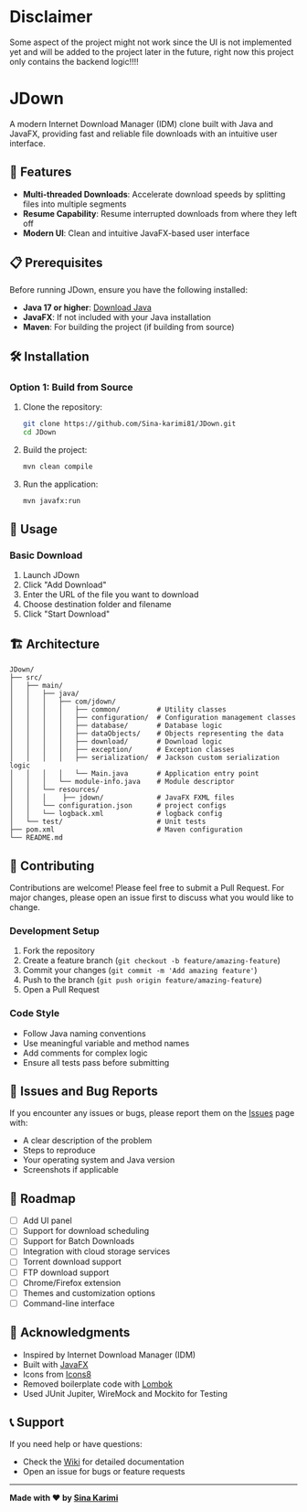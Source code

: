 # Disclaimer

Some aspect of the project might not work since the UI is not implemented yet and will be added to the project later in the future, right now this project only contains the backend logic!!!!

# JDown

A modern Internet Download Manager (IDM) clone built with Java and JavaFX, providing fast and reliable file downloads with an intuitive user interface.

## 🚀 Features

- **Multi-threaded Downloads**: Accelerate download speeds by splitting files into multiple segments
- **Resume Capability**: Resume interrupted downloads from where they left off
- **Modern UI**: Clean and intuitive JavaFX-based user interface

## 📋 Prerequisites

Before running JDown, ensure you have the following installed:

- **Java 17 or higher**: [Download Java](https://www.oracle.com/java/technologies/javase-downloads.html)
- **JavaFX**: If not included with your Java installation
- **Maven**: For building the project (if building from source)

## 🛠️ Installation

### Option 1: Build from Source
1. Clone the repository:
   ```bash
   git clone https://github.com/Sina-karimi81/JDown.git
   cd JDown
   ```

2. Build the project:
   ```bash
   mvn clean compile
   ```

3. Run the application:
   ```bash
   mvn javafx:run
   ```

## 🎯 Usage

### Basic Download
1. Launch JDown
2. Click "Add Download"
3. Enter the URL of the file you want to download
4. Choose destination folder and filename
5. Click "Start Download"

## 🏗️ Architecture

```
JDown/
├── src/
│   ├── main/
│   │   ├── java/
│   │   │   ├── com/jdown/
│   │   │   │   ├── common/         # Utility classes
│   │   │   │   ├── configuration/  # Configuration management classes
│   │   │   │   ├── database/       # Database logic
│   │   │   │   ├── dataObjects/    # Objects representing the data
│   │   │   │   ├── download/       # Download logic
│   │   │   │   ├── exception/      # Exception classes
│   │   │   │   ├── serialization/  # Jackson custom serialization logic
│   │   │   │   └── Main.java       # Application entry point
│   │   │   └── module-info.java    # Module descriptor
│   │   └── resources/
│   │   │    ├── jdown/             # JavaFX FXML files
│   │   └── configuration.json      # project configs
│   │   └── logback.xml             # logback config
│   └── test/                       # Unit tests
├── pom.xml                         # Maven configuration
└── README.md
```

## 🤝 Contributing

Contributions are welcome! Please feel free to submit a Pull Request. For major changes, please open an issue first to discuss what you would like to change.

### Development Setup
1. Fork the repository
2. Create a feature branch (`git checkout -b feature/amazing-feature`)
3. Commit your changes (`git commit -m 'Add amazing feature'`)
4. Push to the branch (`git push origin feature/amazing-feature`)
5. Open a Pull Request

### Code Style
- Follow Java naming conventions
- Use meaningful variable and method names
- Add comments for complex logic
- Ensure all tests pass before submitting

## 🐛 Issues and Bug Reports

If you encounter any issues or bugs, please report them on the [Issues](https://github.com/Sina-karimi81/JDown/issues) page with:
- A clear description of the problem
- Steps to reproduce
- Your operating system and Java version
- Screenshots if applicable

## 🎯 Roadmap

- [ ] Add UI panel
- [ ] Support for download scheduling
- [ ] Support for Batch Downloads
- [ ] Integration with cloud storage services
- [ ] Torrent download support
- [ ] FTP download support
- [ ] Chrome/Firefox extension
- [ ] Themes and customization options
- [ ] Command-line interface

## 🙏 Acknowledgments

- Inspired by Internet Download Manager (IDM)
- Built with [JavaFX](https://openjfx.io/)
- Icons from [Icons8](https://icons8.com/)
- Removed boilerplate code with [Lombok](https://github.com/projectlombok/lombok)
- Used JUnit Jupiter, WireMock and Mockito for Testing

## 📞 Support

If you need help or have questions:
- Check the [Wiki](https://github.com/Sina-karimi81/JDown/wiki) for detailed documentation
- Open an issue for bugs or feature requests

---

**Made with ❤️ by [Sina Karimi](https://github.com/Sina-karimi81)**
